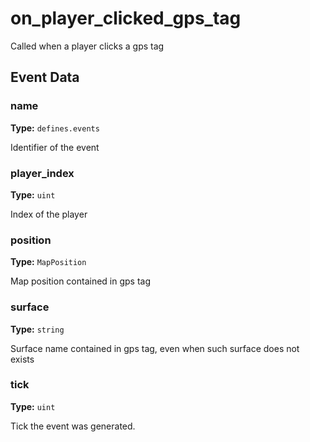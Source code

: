 # on_player_clicked_gps_tag

Called when a player clicks a gps tag

## Event Data

### name

**Type:** `defines.events`

Identifier of the event

### player_index

**Type:** `uint`

Index of the player

### position

**Type:** `MapPosition`

Map position contained in gps tag

### surface

**Type:** `string`

Surface name contained in gps tag, even when such surface does not exists

### tick

**Type:** `uint`

Tick the event was generated.

